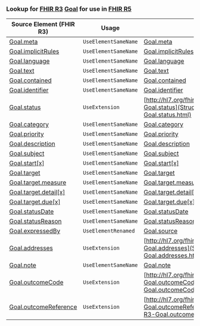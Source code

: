 ### Lookup for [FHIR R3](https://hl7.org/fhir/STU3/) [Goal](https://hl7.org/fhir/STU3/Goal.html) for use in [FHIR R5](https://hl7.org/fhir/R5/)

| Source Element (FHIR R3) | Usage | Target |
| -------------- | ----- | ------ |
| [Goal.meta](https://hl7.org/fhir/STU3/Goal.html#resource) | `UseElementSameName` | [Goal.meta](https://hl7.org/fhir/R5/Goal.html#resource) |
| [Goal.implicitRules](https://hl7.org/fhir/STU3/Goal.html#resource) | `UseElementSameName` | [Goal.implicitRules](https://hl7.org/fhir/R5/Goal.html#resource) |
| [Goal.language](https://hl7.org/fhir/STU3/Goal.html#resource) | `UseElementSameName` | [Goal.language](https://hl7.org/fhir/R5/Goal.html#resource) |
| [Goal.text](https://hl7.org/fhir/STU3/Goal.html#resource) | `UseElementSameName` | [Goal.text](https://hl7.org/fhir/R5/Goal.html#resource) |
| [Goal.contained](https://hl7.org/fhir/STU3/Goal.html#resource) | `UseElementSameName` | [Goal.contained](https://hl7.org/fhir/R5/Goal.html#resource) |
| [Goal.identifier](https://hl7.org/fhir/STU3/Goal.html#resource) | `UseElementSameName` | [Goal.identifier](https://hl7.org/fhir/R5/Goal.html#resource) |
| [Goal.status](https://hl7.org/fhir/STU3/Goal.html#resource) | `UseExtension` | [http://hl7.org/fhir/3.0/StructureDefinition/extension-Goal.status](StructureDefinition-ext-R3-Goal.status.html) |
| [Goal.category](https://hl7.org/fhir/STU3/Goal.html#resource) | `UseElementSameName` | [Goal.category](https://hl7.org/fhir/R5/Goal.html#resource) |
| [Goal.priority](https://hl7.org/fhir/STU3/Goal.html#resource) | `UseElementSameName` | [Goal.priority](https://hl7.org/fhir/R5/Goal.html#resource) |
| [Goal.description](https://hl7.org/fhir/STU3/Goal.html#resource) | `UseElementSameName` | [Goal.description](https://hl7.org/fhir/R5/Goal.html#resource) |
| [Goal.subject](https://hl7.org/fhir/STU3/Goal.html#resource) | `UseElementSameName` | [Goal.subject](https://hl7.org/fhir/R5/Goal.html#resource) |
| [Goal.start[x]](https://hl7.org/fhir/STU3/Goal.html#resource) | `UseElementSameName` | [Goal.start[x]](https://hl7.org/fhir/R5/Goal.html#resource) |
| [Goal.target](https://hl7.org/fhir/STU3/Goal.html#resource) | `UseElementSameName` | [Goal.target](https://hl7.org/fhir/R5/Goal.html#resource) |
| [Goal.target.measure](https://hl7.org/fhir/STU3/Goal.html#resource) | `UseElementSameName` | [Goal.target.measure](https://hl7.org/fhir/R5/Goal.html#resource) |
| [Goal.target.detail[x]](https://hl7.org/fhir/STU3/Goal.html#resource) | `UseElementSameName` | [Goal.target.detail[x]](https://hl7.org/fhir/R5/Goal.html#resource) |
| [Goal.target.due[x]](https://hl7.org/fhir/STU3/Goal.html#resource) | `UseElementSameName` | [Goal.target.due[x]](https://hl7.org/fhir/R5/Goal.html#resource) |
| [Goal.statusDate](https://hl7.org/fhir/STU3/Goal.html#resource) | `UseElementSameName` | [Goal.statusDate](https://hl7.org/fhir/R5/Goal.html#resource) |
| [Goal.statusReason](https://hl7.org/fhir/STU3/Goal.html#resource) | `UseElementSameName` | [Goal.statusReason](https://hl7.org/fhir/R5/Goal.html#resource) |
| [Goal.expressedBy](https://hl7.org/fhir/STU3/Goal.html#resource) | `UseElementRenamed` | [Goal.source](https://hl7.org/fhir/R5/Goal.html#resource) |
| [Goal.addresses](https://hl7.org/fhir/STU3/Goal.html#resource) | `UseExtension` | [http://hl7.org/fhir/3.0/StructureDefinition/extension-Goal.addresses](StructureDefinition-ext-R3-Goal.addresses.html) |
| [Goal.note](https://hl7.org/fhir/STU3/Goal.html#resource) | `UseElementSameName` | [Goal.note](https://hl7.org/fhir/R5/Goal.html#resource) |
| [Goal.outcomeCode](https://hl7.org/fhir/STU3/Goal.html#resource) | `UseExtension` | [http://hl7.org/fhir/3.0/StructureDefinition/extension-Goal.outcomeCode](StructureDefinition-ext-R3-Goal.outcomeCode.html) |
| [Goal.outcomeReference](https://hl7.org/fhir/STU3/Goal.html#resource) | `UseExtension` | [http://hl7.org/fhir/3.0/StructureDefinition/extension-Goal.outcomeReference](StructureDefinition-ext-R3-Goal.outcomeReference.html) |
